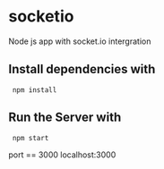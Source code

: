 # socketio
Node js app with socket.io intergration

## Install dependencies with
<code> npm install</code>

## Run the Server with
<code> npm start </code>

port == 3000
localhost:3000
